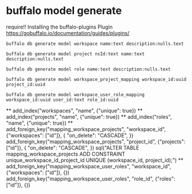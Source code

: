 
# buffalo model generate

require!!
Installing the buffalo-plugins Plugin
https://gobuffalo.io/documentation/guides/plugins/


```
buffalo db generate model workspace name:text description:nulls.text

buffalo db generate model project nsId:text name:text description:nulls.text

buffalo db generate model role name:text description:nulls.text

buffalo db generate model workspace_project_mapping workspace_id:uuid project_id:uuid

buffalo db generate model workspace_user_role_mapping workspace_id:uuid user_id:text role_id:uuid
```
**
add_index("workspaces", "name", {"unique": true})
**
add_index("projects", "name", {"unique": true})
**
add_index("roles", "name", {"unique": true})
**
add_foreign_key("mapping_workspace_projects", "workspace_id", {"workspaces": ["id"]}, {
	"on_delete": "CASCADE",
})
add_foreign_key("mapping_workspace_projects", "project_id", {"projects": ["id"]}, {
	"on_delete": "CASCADE",
})
sql("ALTER TABLE mapping_workspace_projects ADD CONSTRAINT unique_workspace_id_project_id UNIQUE (workspace_id, project_id);")
**
add_foreign_key("mapping_workspace_user_roles", "workspace_id", {"workspaces": ["id"]}, {})
add_foreign_key("mapping_workspace_user_roles", "role_id", {"roles": ["id"]}, {})